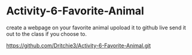 # Activity-6-Favorite-Animal
create a webpage on your favorite animal
upoload it to github live
send it out to the class if you choose to.

https://github.com/Dritchie3/Activity-6-Favorite-Animal.git